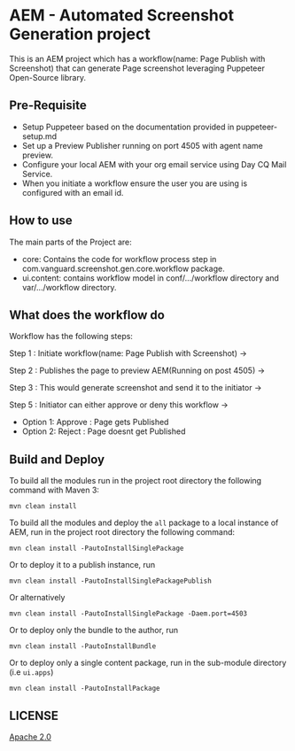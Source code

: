 # AEM - Automated Screenshot Generation project

This is an AEM project which has a workflow(name: Page Publish with Screenshot) that can generate Page screenshot leveraging Puppeteer Open-Source library.

## Pre-Requisite

* Setup Puppeteer based on the documentation provided in puppeteer-setup.md
* Set up a Preview Publisher running on port 4505 with agent name preview.
* Configure your local AEM with your org email service using Day CQ Mail Service.
* When you initiate a workflow ensure the user you are using is configured with an email id.

## How to use

The main parts of the Project are:

* core: Contains the code for workflow process step in com.vanguard.screenshot.gen.core.workflow package.
* ui.content: contains workflow model in conf/.../workflow directory and var/.../workflow directory.

## What does the workflow do

Workflow has the following steps:

Step 1 : Initiate workflow(name: Page Publish with Screenshot) ->

Step 2 : Publishes the page to preview AEM(Running on post 4505) ->

Step 3 : This would generate screenshot and send it to the initiator ->

Step 5 : Initiator can either approve or deny this workflow ->

* Option 1: Approve : Page gets Published
* Option 2: Reject  : Page doesnt get Published

## Build and Deploy

To build all the modules run in the project root directory the following command with Maven 3:

    mvn clean install

To build all the modules and deploy the `all` package to a local instance of AEM, run in the project root directory the following command:

    mvn clean install -PautoInstallSinglePackage

Or to deploy it to a publish instance, run

    mvn clean install -PautoInstallSinglePackagePublish

Or alternatively

    mvn clean install -PautoInstallSinglePackage -Daem.port=4503

Or to deploy only the bundle to the author, run

    mvn clean install -PautoInstallBundle

Or to deploy only a single content package, run in the sub-module directory (i.e `ui.apps`)

    mvn clean install -PautoInstallPackage


## LICENSE

[Apache 2.0](https://www.apache.org/licenses/LICENSE-2.0)